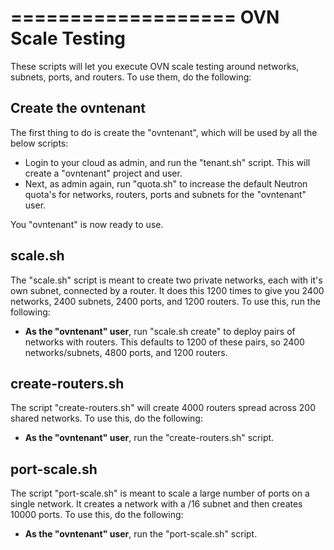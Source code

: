 ===================
 OVN Scale Testing
===================

These scripts will let you execute OVN scale testing around networks, subnets,
ports, and routers. To use them, do the following:

Create the ovntenant
--------------------

The first thing to do is create the "ovntenant", which will be used by all the
below scripts:

* Login to your cloud as admin, and run the "tenant.sh" script. This will
  create a "ovntenant" project and user.
* Next, as admin again, run "quota.sh" to increase the default Neutron
  quota's for networks, routers, ports and subnets for the "ovntenant"
  user.

You "ovntenant" is now ready to use.

scale.sh
--------

The "scale.sh" script is meant to create two private networks, each with it's
own subnet, connected by a router. It does this 1200 times to give you 2400
networks, 2400 subnets, 2400 ports, and 1200 routers. To use this, run the
following:

* __As the "ovntenant" user__, run "scale.sh create" to deploy pairs of networks
  with routers. This defaults to 1200 of these pairs, so 2400 networks/subnets,
  4800 ports, and 1200 routers.

create-routers.sh
-----------------

The script "create-routers.sh" will create 4000 routers spread across 200 shared
networks. To use this, do the following:

* __As the "ovntenant" user__, run the "create-routers.sh" script.

port-scale.sh
-----------------

The script "port-scale.sh" is meant to scale a large number of ports on a
single network. It creates a network with a /16 subnet and then creates 10000
ports. To use this, do the following:

* __As the "ovntenant" user__, run the "port-scale.sh" script.
